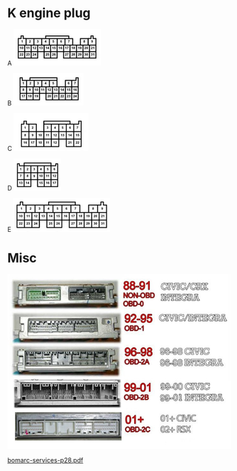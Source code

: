 
# K engine plug

A ![x](Images/Honda_K_plug_a.png)

B ![x](Images/Honda_K_plug_b.png)


C ![x](Images/Honda_K_plug_c.png)

D ![x](Images/Honda_K_plug_d.png)

E ![x](Images/Honda_K_plug_e.png)


# Misc


![x](OEM-Docs/Honda/ECU_overview.jpg)

[bomarc-services-p28.pdf](OEM-Docs/Honda/bomarc-services-p28.pdf)